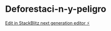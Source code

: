 # Deforestaci-n-y-peligro

[Edit in StackBlitz next generation editor ⚡️](https://stackblitz.com/~/github.com/minayitasempai/Deforestaci-n-y-peligro)